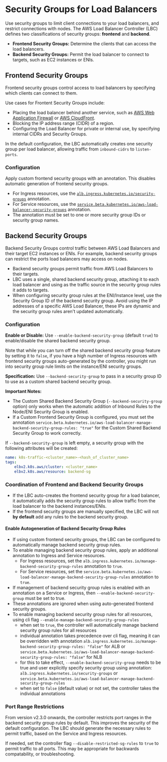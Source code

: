 # Security Groups for Load Balancers

Use security groups to limit client connections to your load balancers, and restrict connections with nodes. The AWS Load Balancer Controller (LBC) defines two classifications of security groups: **frontend** and **backend**.

- **Frontend Security Groups:** Determine the clients that can access the load balancers.
- **Backend Security Groups:** Permit the load balancer to connect to targets, such as EC2 instances or ENIs.

## Frontend Security Groups

Frontend security groups control access to load balancers by specifying which clients can connect to them.

Use cases for Frontent Security Groups include:

* Placing the load balancer behind another service, such as [AWS Web Application Firewall](https://docs.aws.amazon.com/waf/latest/developerguide/what-is-aws-waf.html) or [AWS CloudFront](https://docs.aws.amazon.com/AmazonCloudFront/latest/DeveloperGuide/Introduction.html).
* Blocking the IP address range (CIDR) of a region.
* Configuring the Load Balancer for private or internal use, by specifying internal CIDRs and Security Groups. 

In the default configuration, the LBC automatically creates one security group per load balancer, allowing traffic from `inbound-cidrs` to `listen-ports`.

### Configuration

Apply custom frontend security groups with an annotation. This disables automatic generation of frontend security groups. 

- For Ingress resources, use the [`alb.ingress.kubernetes.io/security-groups`](../guide/ingress/annotations.md#security-groups) annotation.
- For Service resources, use the [`service.beta.kubernetes.io/aws-load-balancer-security-groups`](../guide/service/annotations.md#security-groups) annotation.
- The annotation must be set to one or more security group IDs or security group names.


## Backend Security Groups

Backend Security Groups control traffic between AWS Load Balancers and their target EC2 instances or ENIs. For example, backend security groups can restrict the ports load balancers may access on nodes.

- Backend security groups permit traffic from AWS Load Balancers to their targets. 
- LBC uses a single, shared backend security group, attaching it to each load balancer and using as the traffic source in the security group rules it adds to targets.
- When configuring security group rules at the ENI/Instance level, use the Security Group ID of the backend security group. Avoid using the IP addresses of a specific AWS Load Balancer, these IPs are dynamic and the security group rules aren't updated automatically.

### Configuration

**Enable or Disable:** Use `--enable-backend-security-group` (default `true`) to enable/disable the shared backend security group.

Note that while you can turn off the shared backend security group feature by setting it to `false`, if you have a high number of Ingress resources with frontend security groups auto-generated by the controller, you might run into security group rule limits on the instance/ENI security groups.

**Specification:** Use `--backend-security-group` to pass in a security group ID to use as a custom shared backend security group. 

**Important Notes:**
* The Custom Shared Backend Security Group (`--backend-security-group` option) only works when the automatic addition of Inbound Rules to the Node/ENI Security Group is enabled.
* If a Custom Frontend Security Group is configured, you must set the annotation `service.beta.kubernetes.io/aws-load-balancer-manage-backend-security-group-rules: "true"` for the Custom Shared Backend Security Group to work correctly.

If `--backend-security-group` is left empty, a security group with the following attributes will be created:

  ```yaml
  name: k8s-traffic-<cluster_name>-<hash_of_cluster_name>
  tags: 
      elbv2.k8s.aws/cluster: <cluster_name>
      elbv2.k8s.aws/resource: backend-sg
  ```


### Coordination of Frontend and Backend Security Groups


- If the LBC auto-creates the frontend security group for a load balancer, it automatically adds the security group rules to allow traffic from the load balancer to the backend instances/ENIs.
- If the frontend security groups are manually specified, the LBC will not **by default** add any rules to the backend security group.

#### Enable Autogeneration of Backend Security Group Rules

- If using custom frontend security groups, the LBC can be configured to automatically manage backend security group rules.
- To enable managing backend security group rules, apply an additional annotation to Ingress and Service resources.
  - For Ingress resources, set the `alb.ingress.kubernetes.io/manage-backend-security-group-rules` annotation to `true`.
  - For Service resources, set the `service.beta.kubernetes.io/aws-load-balancer-manage-backend-security-group-rules` annotation to `true`.
- If management of backend security group rules is enabled with an annotation on a Service or Ingress, then `--enable-backend-security-group` must be set to true.
- These annotations are ignored when using auto-generated frontend security groups. 
- To enable managing backend security group rules for all resources, using cli flag `--enable-manage-backend-security-group-rules`
  - when set to `true`, the controller will automatically manage backend security group rules for all resources
  - individual annotation takes precedence over cli flag, meaning it can be overridden with annotation `alb.ingress.kubernetes.io/manage-backend-security-group-rules: "false"` for ALB or `service.beta.kubernetes.io/aws-load-balancer-manage-backend-security-group-rules: "false"` for NLB
  - for this to take effect, `--enable-backend-security-group` needs to be true and user explicitly specify security group using annotation: `alb.ingress.kubernetes.io/security-groups` or `service.beta.kubernetes.io/aws-load-balancer-manage-backend-security-group-rules`
  - when set to `false` (default value) or not set, the controller takes the individual annotations
  
### Port Range Restrictions

From version v2.3.0 onwards, the controller restricts port ranges in the backend security group rules by default. This improves the security of the default configuration. The LBC should generate the necessary rules to permit traffic, based on the Service and Ingress resources. 

If needed, set the controller flag `--disable-restricted-sg-rules` to `true` to permit traffic to all ports. This may be appropriate for backwards compatability, or troubleshooting. 
